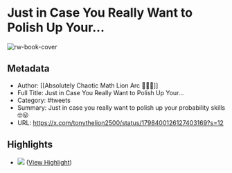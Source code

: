 # Just in Case You Really Want to Polish Up Your...

![rw-book-cover](https://pbs.twimg.com/profile_images/1437759224294125569/o7nV9T7r.jpg)

## Metadata
- Author: [[Absolutely Chaotic Math Lion Arc 🤯😱👀]]
- Full Title: Just in Case You Really Want to Polish Up Your...
- Category: #tweets
- Summary: Just in case you really want to polish up your probability skills 🤓😜
- URL: https://x.com/tonythelion2500/status/1798400126127403169?s=12

## Highlights
- ![](https://pbs.twimg.com/media/GPUzYm1XcAAN9uI.jpg) ([View Highlight](https://read.readwise.io/read/01j0psqgpqwhbw71rjvgszmw72))
